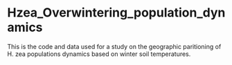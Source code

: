 # Hzea_Overwintering_population_dynamics
 This is the code and data used for a study on the geographic paritioning of H. zea populations dynamics based on winter soil temperatures.
